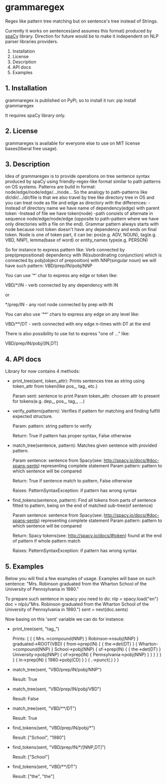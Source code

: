 # grammaregex

Regex like pattern tree matching but on sentence's tree instead of Strings.

Currently it works on sentences(and assumes this format) produced by [spaCy](https://spacy.io/) library.
Direction for future would be to make it independent on NLP parser libraries providers.

1. Installation
2. License
3. Description
4. API docs
5. Examples


## 1. Installation

grammaregex is published on PyPi, so to install it run:
pip install grammaregex

It requires spaCy library only.


## 2. License

grammaregex is available for everyone else to use on MIT license bases(liberal free usage).


## 3. Description

Idea of grammaregex is to provide operations on tree sentence syntax produced by spaCy using 
friendly-regex-like format similar to path patterns on OS systems.
Patterns are build in format: node/edge/node/edge/.../node...
So the analogy to path-patterns like dir/dir/.../dir/file is that we also travel by tree like 
directory tree in OS and you can treat node as file and edge as directory with the differences:
-Instead of directory name we have name of dependency(edge) with parent token
-Instead of file we have token(node)
-path consists of alternate in sequence node/edge/node/edge (opposite to path-pattern where we have
only directories with a file on the end).
Grammar pattern always starts with node because root token doesn't have any dependency and ends on final token.
Node is one of token part, it can be: pos(e.g. ADV, NOUN), tag(e.g. VBD, NNP), lemma(base of word) or entity_names type(e.g. PERSON)

So for instance to express pattern like: Verb connected by prep(prepositional) dependency with IN(subordinating conjunction) which is 
connected by pobj(object of preposition) with NNP(singular noun) we will have such pattern:
VBD/prep/IN/pobj/NNP

You can use '\*' char to express any edge or token like: 

VBD/\*/IN - verb connected by any dependency with IN

or 

\*/prep/IN - any root node connected by prep with IN

You can also use '\*\*' chars to express any edge on any level like:

VBD/\*\*/DT - verb connected with eny edge n-times with DT at the end

There is also possibility to use list to express "one of ..." like:

VBD/prep/IN/pobj/[IN,DT]


## 4. API docs
Library for now contains 4 methods:

* print_tree(sent, token_attr):
    Prints sentences tree as string using token_attr from token(like pos_, tag_ etc.)

    Param sent: sentence to print
    Param token_attr: choosen attr to present for tokens(e.g. dep_, pos_, tag_, ...)


* verify_pattern(pattern):
    Verifies if pattern for matching and finding fulfill expected structure.
	
	Param: pattern: string pattern to verify

    Return: True if pattern has proper syntax, False otherwise


* match_tree(sentence, pattern):
    Matches given sentence with provided pattern.

    Param sentence: sentence from Spacy(see: http://spacy.io/docs/#doc-spans-sents) representing complete statement
    Param pattern: pattern to which sentence will be compared

    Return: True if sentence match to pattern, False otherwise

    Raises: PatternSyntaxException: if pattern has wrong syntax


* find_tokens(sentence, pattern):
    Find all tokens from parts of sentence fitted to pattern, being on the end of matched sub-tree(of sentence)

    Param sentence: sentence from Spacy(see: http://spacy.io/docs/#doc-spans-sents) representing complete statement
    Param pattern: pattern to which sentence will be compared

    Return: Spacy tokens(see: http://spacy.io/docs/#token) found at the end of pattern if whole pattern match

    Raises: PatternSyntaxException: if pattern has wrong syntax


## 5. Examples
Below you will find a few examples of usage. Examples will base on such sentence:
"Mrs. Robinson graduated from the Wharton School of the University of Pennsylvania in 1980."

To prepare such sentence in spacy you need to do:
nlp = spacy.load("en")
doc = nlp(u"Mrs. Robinson graduated from the Wharton School of the University of Pennsylvania in 1980.")
sent = next(doc.sents)

Now basing on this 'sent' variable we can do for instance:

* print_tree(sent, "tag_")

  Prints:
  { { { Mrs.->compound(NNP) } Robinson->nsubj(NNP) } graduated->ROOT(VBD) { from->prep(IN) { { the->det(DT) } { Wharton->compound(NNP) } School->pobj(NNP) { of->prep(IN) { { the->det(DT) } University->pobj(NNP) { of->prep(IN) { Pennsylvania->pobj(NNP) } } } } } } { in->prep(IN) { 1980->pobj(CD) } } { .->punct(.) } }

* match_tree(sent, "VBD/prep/IN/pobj/NNP")
  
  Result: True

* match_tree(sent, "VBD/prep/IN/pobj/VBD")

  Result: False

* match_tree(sent, "VBD/**/DT")
  
  Result: True

* find_tokens(sent, "VBD/prep/IN/pobj/*")

  Result: ["School", "1980"]

* find_tokens(sent, "VBD/prep/IN/*/[NNP,DT]")

  Result: ["School"]

* find_tokens(sent, "VBD/**/DT")

  Result: ["the", "the"]
